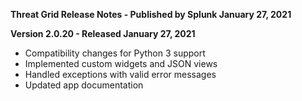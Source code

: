 **Threat Grid Release Notes - Published by Splunk January 27, 2021**


**Version 2.0.20 - Released January 27, 2021**

* Compatibility changes for Python 3 support
* Implemented custom widgets and JSON views
* Handled exceptions with valid error messages
* Updated app documentation
